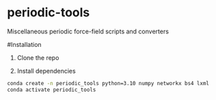 # periodic-tools
Miscellaneous periodic force-field scripts and converters

#Installation

1. Clone the repo

2. Install dependencies 

```bash
conda create -n periodic_tools python=3.10 numpy networkx bs4 lxml
conda activate periodic_tools
```
